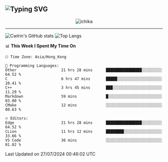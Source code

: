 ![Typing SVG](https://readme-typing-svg.demolab.com?font=Jost&size=24&pause=1000&color=7799EE&vCenter=true&multiline=true&random=false&width=435&height=100&lines=Hi+there;I'm+Sakurakouji+Nanaha;You+can+also+tell+me+Cwlrin%E2%98%86)
---
<p align="center">
  <img src="https://image.cwlrin.wiki/images/2024/06/17/Happy-Birthday2023---.png" alt="ichika" border="0" />
</p>

---
![Cwlrin's GitHub stats](https://github-readme-stats.vercel.app/api?username=cwlrin&show_icons=true&theme=buefy)
![Top Langs](https://github-readme-stats.vercel.app/api/top-langs/?username=cwlrin&layout=compact&hide=html,css)

<!--START_SECTION:waka-->
📊 **This Week I Spent My Time On** 

```text
🕑︎ Time Zone: Asia/Hong_Kong

💬 Programming Languages: 
Other                    21 hrs 28 mins      ████████████████░░░░░░░░░   64.52 % 
C                        6 hrs 47 mins       █████░░░░░░░░░░░░░░░░░░░░   20.41 % 
C++                      3 hrs 45 mins       ███░░░░░░░░░░░░░░░░░░░░░░   11.29 % 
Markdown                 59 mins             █░░░░░░░░░░░░░░░░░░░░░░░░   03.00 % 
CMake                    12 mins             ░░░░░░░░░░░░░░░░░░░░░░░░░   00.63 % 

🔥 Editors: 
Edge                     21 hrs 28 mins      ████████████████░░░░░░░░░   64.52 % 
CLion                    11 hrs 12 mins      ████████░░░░░░░░░░░░░░░░░   33.66 % 
VS Code                  36 mins             ░░░░░░░░░░░░░░░░░░░░░░░░░   01.82 % 
```


 Last Updated on 27/07/2024 00:46:02 UTC
<!--END_SECTION:waka-->
